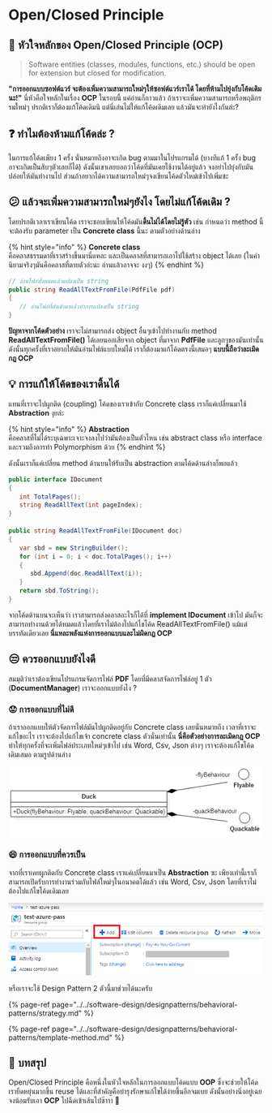 # Open/Closed Principle

## 👑 หัวใจหลักของ Open/Closed Principle \(OCP\)

> Software entities \(classes, modules, functions, etc.\) should be open for extension but closed for modification.

**"การออกแบบซอฟต์แวร์ จะต้องเพิ่มความสามารถใหม่ๆให้ซอฟต์แวร์เราได้ โดยที่ห้ามไปยุ่งกับโค้ดเดิมนะ!"** นี่หัวคือใจหลักในเรื่อง **OCP** ในรอบนี้ แค่อ่านก็กาวแล้ว ถ้าเราจะเพิ่มความสามารถหรือพฤติกรรมใหม่ๆ ปรกติเราก็ต้องแก้โค้ดเดิมนิ แต่นี่เล่นไม่ให้แก้โค้ดเดิมเลย แล้วมันจะทำยังไงกันล่ะ?

## ❓ ทำไมต้องห้ามแก้โค้ดล่ะ ?

ในการแก้โค้ดเพียง 1 ครั้ง นั่นหมายถึงอาจะเกิด bug ตามมาในโปรแกรมได้ \(บางทีแก้ 1 ครั้ง bug อาจะเกิดเป็นสิบๆตัวเลยก็ได้\) ดังนั้นเขาเลยบอกว่าโค้ดที่มันเคยใช้งานได้อยู่แล้ว จงอย่าไปยุ่งกับมันปล่อยให้มันทำงานไป ส่วนถ้าอยากได้ความสามารถใหม่ๆจงเขียนโค้ดตัวใหม่เข้าไปเพิ่มซะ

## 😕 แล้วจะเพิ่มความสามารถใหม่ๆยังไง โดยไม่แก้โค้ดเดิม ?

โดยปรกติเวลาเราเขียนโค้ด เราจะชอบเขียนให้โค้ดมัน**ดิ้นไม่ได้โดยไม่รู้ตัว** เช่น กำหนดว่า method นี้จะต้องรับ parameter เป็น **Concrete class** นี้นะ ตามตัวอย่างด้านล่าง

{% hint style="info" %}
**Concrete class**  
คือคลาสธรรมดาที่เราสร้างขึ้นมานี่แหละ และเป็นคลาสที่สามารถเอาไปใช้สร้าง object ได้เลย \(ในคำนิยามจริงๆมันคือคลาสที่ตายตัวอ่ะนะ อ่านแล้วอาจจะ งงๆ\)
{% endhint %}

```csharp
// อ่านไฟล์ทั้งหมดแล้วแปลงเป็น string
public string ReadAllTextFromFile(PdfFile pdf)
{
   // อ่านไฟล์ที่ส่งเข้ามาแล้วทำการแปลงเป็น string
}
```

**ปัญหาจากโค้ดตัวอย่าง** เราจะไม่สามารถส่ง object อื่นๆเข้าไปทำงานกับ method **ReadAllTextFromFile\(\)** ได้เลยนอกเสียจาก object ที่มาจาก **PdfFile** และลูกๆของมันเท่านั้น ดังนั้นทุกครั้งที่เราอยากให้มันอ่านไฟล์แบบใหม่ได้ เราก็ต้องมาแก้โค้ดตรงนี้เสมอๆ **แบบนี้ถือว่าละเมิดกฎ OCP**

## 💡 การแก้ให้โค้ดของเราดิ้นได้

แทนที่เราจะไปผูกติด \(coupling\) โค้ดของเราเข้ากับ Concrete class เราก็แค่เปลี่ยนมาใช้ **Abstraction** งุยล่ะ

{% hint style="info" %}
**Abstraction**  
คือคลาสที่ไม่ได้ระบุเฉพาะเจาะจงลงไปว่ามันต้องเป็นตัวไหน เช่น abstract class หรือ interface และรวมถึงการทำ Polymorphism ด้วย
{% endhint %}

ดังนั้นเราก็แค่เปลี่ยน method ด้านบนให้รับเป็น abstraction ตามโค้ดด้านล่างก็พอแล้ว

```csharp
public interface IDocument 
{
   int TotalPages();
   string ReadAllText(int pageIndex);
}

public string ReadAllTextFromFile(IDocument doc)
{
   var sbd = new StringBuilder();
   for (int i = 0; i < doc.TotalPages(); i++)
   {
      sbd.Append(doc.ReadAllText(i));
   }
   return sbd.ToString();
}
```

จากโค้ดด้านบนจะเห็นว่า เราสามารถส่งคลาสอะไรก็ได้ที่ **implement IDocument** เข้าไป มันก็จะสามารถทำงานด้วยได้หมดแล้วโดยที่เราไม่ต้องไปแก้ไขโค้ด ReadAllTextFromFile\(\) แม้แต่บรรทัดเดียวเลย **นี่แหละพลังแห่งการออกแบบและไม่ผิดกฎ OCP**

## 😒 **ควรออกแบบยังไงดี**

สมมุติว่าเราต้องเขียนโปรแกรมจัดการไฟล์ **PDF** โดยที่มีคลาสจัดการไฟล์อยู่ 1 ตัว \(**DocumentManager**\) เราจะออกแบบยังไง ?

### 😟 การออกแบบที่ไม่ดี

ถ้าเราออกแบบให้ตัวจัดการไฟล์มันไปผูกติดอยู่กับ Concrete class เลยนั่นหมายถึง เวลาที่เราจะแก้ไขอะไร เราจะต้องไปแก้ไขเจ้า concrete class ตัวนั่นเท่านั้น **นี่คือตัวอย่างการละเมิดกฎ OCP** ทำให้ทุกครั้งที่จะเพิ่มไฟล์ประเภทใหม่ๆเข้าไป เช่น Word, Csv, Json ต่างๆ เราจะต้องแก้ไขโค้ดเดิมเสมอ ตามรูปด้านล่าง

![](../../.gitbook/assets/image%20%28771%29.png)

### 😄 การออกแบบที่ควรเป็น

จากที่เราเคยผูกติดกับ Concrete class เราแค่เปลี่ยนมาเป็น **Abstraction** ซะ เพียงเท่านี้เราก็สามารถเปิดรับการทำงานร่วมกับไฟล์ใหม่ๆในอนาคตได้แล้ว เช่น Word, Csv, Json โดยที่เราไม่ต้องไปแก้ไขโค้ดเดิมเลย

![](../../.gitbook/assets/image%20%28199%29.png)

หรือเราจะใช้ Design Pattern 2 ตัวนี้มาช่วยได้นะครับ

{% page-ref page="../../software-design/designpatterns/behavioral-patterns/strategy.md" %}

{% page-ref page="../../software-design/designpatterns/behavioral-patterns/template-method.md" %}

## 🎯 บทสรุป

Open/Closed Principle คือหนึ่งในหัวใจหลักในการออกแบบโค้ดแบบ **OOP** ซึ่งจะช่วยให้โค้ดเรายืดหยุ่นมากขึ้น reuse ได้และที่สำคัญคือบำรุงรักษาแก้ไขได้ง่ายขึ้นอีกจมเบย ดังนั้นอย่างนิ่งอยู่เฉย จงน้อมรับเอา **OCP** ไปฉีดเข้าเส้นไปซ๊าาา 🥴

